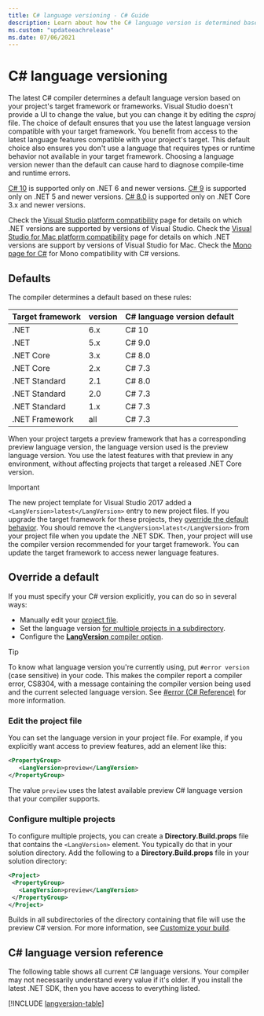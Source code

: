 ```yaml
---
title: C# language versioning - C# Guide
description: Learn about how the C# language version is determined based on your project and the reasons behind that choice. Learn how to override the default manually.
ms.custom: "updateeachrelease"
ms.date: 07/06/2021
---
```


# C# language versioning

The latest C# compiler determines a default language version based on your project's target framework or frameworks. Visual Studio doesn't provide a UI to change the value, but you can change it by editing the *csproj* file. The choice of default ensures that you use the latest language version compatible with your target framework. You benefit from access to the latest language features compatible with your project's target. This default choice also ensures you don't use a language that requires types or runtime behavior not available in your target framework. Choosing a language version newer than the default can cause hard to diagnose compile-time and runtime errors.

[C# 10](../whats-new/csharp-10.md) is supported only on .NET 6 and newer versions. [C# 9](../whats-new/csharp-9.md) is supported only on .NET 5 and newer versions. [C# 8.0](../whats-new/csharp-8.md) is supported only on .NET Core 3.x and newer versions.

Check the [Visual Studio platform compatibility](/visualstudio/releases/2022/compatibility#-visual-studio-2022-support-for-net-development) page for details on which .NET versions are supported by versions of Visual Studio. Check the [Visual Studio for Mac platform compatibility](/visualstudio/mac/supported-versions-net) page for details on which .NET versions are support by versions of Visual Studio for Mac. Check the [Mono page for C#](https://www.mono-project.com/docs/about-mono/languages/csharp/) for Mono compatibility with C# versions.

## Defaults

The compiler determines a default based on these rules:

| Target framework | version | C# language version default |
|------------------|---------|-----------------------------|
| .NET             | 6.x     | C# 10                     |
| .NET             | 5.x     | C#  9.0                     |
| .NET Core        | 3.x     | C#  8.0                     |
| .NET Core        | 2.x     | C#  7.3                     |
| .NET Standard    | 2.1     | C#  8.0                     |
| .NET Standard    | 2.0     | C#  7.3                     |
| .NET Standard    | 1.x     | C#  7.3                     |
| .NET Framework   | all     | C#  7.3                     |

When your project targets a preview framework that has a corresponding preview language version, the language version used is the preview language version. You use the latest features with that preview in any environment, without affecting projects that target a released .NET Core version.

> [!IMPORTANT]
> The new project template for Visual Studio 2017 added a `<LangVersion>latest</LangVersion>` entry to new project files. If you upgrade the target framework for these projects, they [override the default behavior](#override-a-default). You should remove the `<LangVersion>latest</LangVersion>` from your project file when you update the .NET SDK. Then, your project will use the compiler version recommended for your target framework. You can update the target framework to access newer language features.

## Override a default

If you must specify your C# version explicitly, you can do so in several ways:

- Manually edit your [project file](#edit-the-project-file).
- Set the language version [for multiple projects in a subdirectory](#configure-multiple-projects).
- Configure the [**LangVersion** compiler option](compiler-options/language.md#langversion).

> [!TIP]
> To know what language version you're currently using, put `#error version` (case sensitive) in your code. This makes the compiler report a compiler error, CS8304, with a message containing the compiler version being used and the current selected language version. See [#error (C# Reference)](preprocessor-directives.md#error-and-warning-information) for more information.

### Edit the project file

You can set the language version in your project file. For example, if you explicitly want access to preview features, add an element like this:

```xml
<PropertyGroup>
   <LangVersion>preview</LangVersion>
</PropertyGroup>
```

The value `preview` uses the latest available preview C# language version that your compiler supports.

### Configure multiple projects

To configure multiple projects, you can create a **Directory.Build.props** file that contains the `<LangVersion>` element. You typically do that in your solution directory. Add the following to a **Directory.Build.props** file in your solution directory:

```xml
<Project>
 <PropertyGroup>
   <LangVersion>preview</LangVersion>
 </PropertyGroup>
</Project>
```

Builds in all subdirectories of the directory containing that file will use the preview C# version. For more information, see [Customize your build](/visualstudio/msbuild/customize-your-build).

## C# language version reference

The following table shows all current C# language versions. Your compiler may not necessarily understand every value if it's older. If you install the latest .NET SDK, then you have access to everything listed.

[!INCLUDE [langversion-table](includes/langversion-table.md)]

